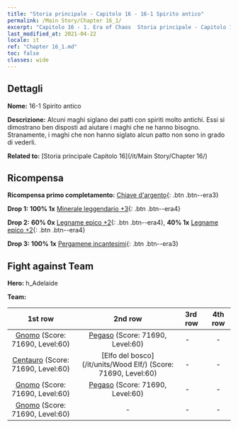 ```yaml
---
title: "Storia principale - Capitolo 16 - 16-1 Spirito antico"
permalink: /Main Story/Chapter 16_1/
excerpt: "Capitolo 16 - 1. Era of Chaos  Storia principale - Capitolo 16_1. 16-1 Spirito antico"
last_modified_at: 2021-04-22
locale: it
ref: "Chapter 16_1.md"
toc: false
classes: wide
---
```


## Dettagli

 **Nome:** 16-1 Spirito antico

 **Descrizione:** Alcuni maghi siglano dei patti con spiriti molto antichi. Essi si dimostrano ben disposti ad aiutare i maghi che ne hanno bisogno. Stranamente, i maghi che non hanno siglato alcun patto non sono in grado di vederli.

 **Related to:** [Storia principale Capitolo 16](/it/Main Story/Chapter 16/)

## Ricompensa

 **Ricompensa primo completamento:** [Chiave d'argento](/ItemsIT/con_693/){: .btn .btn--era3}

 **Drop 1:** **100% 1x** [Minerale leggendario +3](/ItemsIT/mat_54/){: .btn .btn--era4}

 **Drop 2:** **60% 0x** [Legname epico +2](/ItemsIT/mat_48/){: .btn .btn--era4}, **40% 1x** [Legname epico +2](/ItemsIT/mat_48/){: .btn .btn--era4}

 **Drop 3:** **100% 1x** [Pergamene incantesimi](/ItemsIT/con_694/){: .btn .btn--era3}


## Fight against Team
 **Hero:** h_Adelaide

 **Team:**


  | 1st row | 2nd row | 3rd row | 4th row |
  |:----:|:----:|:----|:----:|
  | [Gnomo](/it/units/Dwarf/) (Score: 71690, Level:60)  | [Pegaso](/it/units/Pegasus/) (Score: 71690, Level:60)  | - | - |
  | [Centauro](/it/units/Centaur/) (Score: 71690, Level:60)  | [Elfo del bosco](/it/units/Wood Elf/) (Score: 71690, Level:60)  | - | - |
  | [Gnomo](/it/units/Dwarf/) (Score: 71690, Level:60)  | [Pegaso](/it/units/Pegasus/) (Score: 71690, Level:60)  | - | - |
  | [Gnomo](/it/units/Dwarf/) (Score: 71690, Level:60)  | - | - | - |


